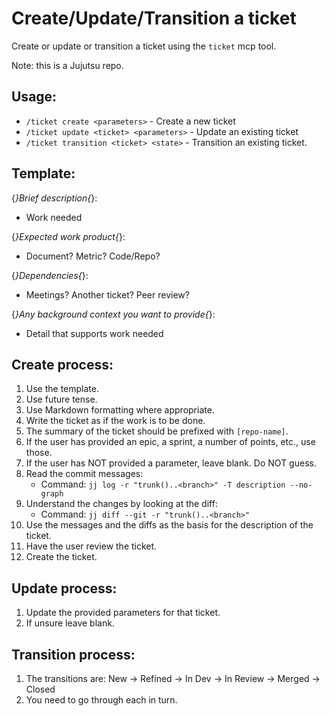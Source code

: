 # Create/Update/Transition a ticket

Create or update or transition a ticket using the `ticket` mcp tool.

Note: this is a Jujutsu repo.

## Usage:
- `/ticket create <parameters>` - Create a new ticket
- `/ticket update <ticket> <parameters>` - Update an existing ticket
- `/ticket transition <ticket> <state>` - Transition an existing ticket.

## Template:
{*}Brief description{*}:

* Work needed

{*}Expected work product{*}:

* Document? Metric? Code/Repo?

{*}Dependencies{*}:

* Meetings? Another ticket? Peer review?

{*}Any background context you want to provide{*}:

* Detail that supports work needed

## Create process:
1. Use the template.
2. Use future tense.
3. Use Markdown formatting where appropriate.
4. Write the ticket as if the work is to be done.
5. The summary of the ticket should be prefixed with `[repo-name]`.
6. If the user has provided an epic, a sprint, a number of points, etc., use those.
7. If the user has NOT provided a parameter, leave blank. Do NOT guess.
8. Read the commit messages:
   - Command: `jj log -r "trunk()..<branch>" -T description --no-graph`
9. Understand the changes by looking at the diff:
   - Command: `jj diff --git -r "trunk()..<branch>"`
10. Use the messages and the diffs as the basis for the description of the ticket.
11. Have the user review the ticket.
12. Create the ticket.

## Update process:
1. Update the provided parameters for that ticket.
2. If unsure leave blank.

## Transition process:
1. The transitions are:
    New -> Refined -> In Dev -> In Review -> Merged -> Closed
2. You need to go through each in turn.
